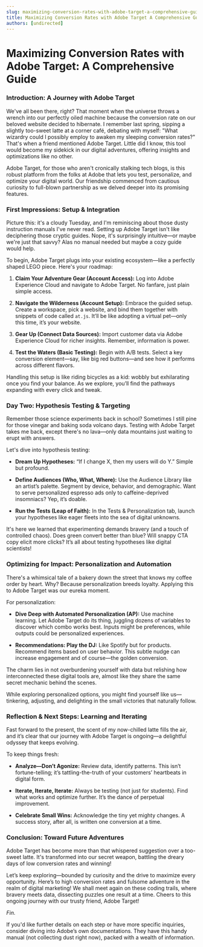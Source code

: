 ```yaml
---
slug: maximizing-conversion-rates-with-adobe-target-a-comprehensive-guide
title: Maximizing Conversion Rates with Adobe Target A Comprehensive Guide
authors: [undirected]
---
```



# Maximizing Conversion Rates with Adobe Target: A Comprehensive Guide

### Introduction: A Journey with Adobe Target

We've all been there, right? That moment when the universe throws a wrench into our perfectly oiled machine because the conversion rate on our beloved website decided to hibernate. I remember last spring, sipping a slightly too-sweet latte at a corner café, debating with myself: "What wizardry could I possibly employ to awaken my sleeping conversion rates?" That's when a friend mentioned Adobe Target. Little did I know, this tool would become my sidekick in our digital adventures, offering insights and optimizations like no other.

Adobe Target, for those who aren't cronically stalking tech blogs, is this robust platform from the folks at Adobe that lets you test, personalize, and optimize your digital world. Our friendship commenced from cautious curiosity to full-blown partnership as we delved deeper into its promising features.

### First Impressions: Setup & Integration

Picture this: it's a cloudy Tuesday, and I'm reminiscing about those dusty instruction manuals I've never read. Setting up Adobe Target isn't like deciphering those cryptic guides. Nope, it's surprisingly intuitive—or maybe we're just that savvy? Alas no manual needed but maybe a cozy guide would help. 

To begin, Adobe Target plugs into your existing ecosystem—like a perfectly shaped LEGO piece. Here's your roadmap:

1. **Claim Your Adventure Gear (Account Access):** Log into Adobe Experience Cloud and navigate to Adobe Target. No fanfare, just plain simple access.

2. **Navigate the Wilderness (Account Setup):** Embrace the guided setup. Create a workspace, pick a website, and bind them together with snippets of code called `at.js`. It’ll be like adopting a virtual pet—only this time, it’s your website.

3. **Gear Up (Connect Data Sources):** Import customer data via Adobe Experience Cloud for richer insights. Remember, information is power.

4. **Test the Waters (Basic Testing):** Begin with A/B tests. Select a key conversion element—say, like big red buttons—and see how it performs across different flavors. 

Handling this setup is like riding bicycles as a kid: wobbly but exhilarating once you find your balance. As we explore, you’ll find the pathways expanding with every click and tweak.

### Day Two: Hypothesis Testing & Targeting

Remember those science experiments back in school? Sometimes I still pine for those vinegar and baking soda volcano days. Testing with Adobe Target takes me back, except there's no lava—only data mountains just waiting to erupt with answers.

Let's dive into hypothesis testing:

- **Dream Up Hypotheses:** “If I change X, then my users will do Y.” Simple but profound.

- **Define Audiences (Who, What, Where):** Use the Audience Library like an artist’s palette. Segment by device, behavior, and demographic. Want to serve personalized espresso ads only to caffeine-deprived insomniacs? Yep, it’s doable.

- **Run the Tests (Leap of Faith):** In the Tests & Personalization tab, launch your hypotheses like eager fleets into the sea of digital unknowns.

It's here we learned that experimenting demands bravery (and a touch of controlled chaos). Does green convert better than blue? Will snappy CTA copy elicit more clicks? It’s all about testing hypotheses like digital scientists!

### Optimizing for Impact: Personalization and Automation

There's a whimsical tale of a bakery down the street that knows my coffee order by heart. Why? Because personalization breeds loyalty. Applying this to Adobe Target was our eureka moment.

For personalization:

- **Dive Deep with Automated Personalization (AP):** Use machine learning. Let Adobe Target do its thing, juggling dozens of variables to discover which combo works best. Inputs might be preferences, while outputs could be personalized experiences.

- **Recommendations: Play the DJ:** Like Spotify but for products. Recommend items based on user behavior. This subtle nudge can increase engagement and of course—the golden conversion.

The charm lies in not overburdening yourself with data but relishing how interconnected these digital tools are, almost like they share the same secret mechanic behind the scenes.

While exploring personalized options, you might find yourself like us—tinkering, adjusting, and delighting in the small victories that naturally follow. 

### Reflection & Next Steps: Learning and Iterating

Fast forward to the present, the scent of my now-chilled latte fills the air, and it’s clear that our journey with Adobe Target is ongoing—a delightful odyssey that keeps evolving.

To keep things fresh:

- **Analyze—Don’t Agonize:** Review data, identify patterns. This isn’t fortune-telling; it’s tattling-the-truth of your customers’ heartbeats in digital form.

- **Iterate, Iterate, Iterate:** Always be testing (not just for students). Find what works and optimize further. It’s the dance of perpetual improvement.

- **Celebrate Small Wins:** Acknowledge the tiny yet mighty changes. A success story, after all, is written one conversion at a time.

### Conclusion: Toward Future Adventures

Adobe Target has become more than that whispered suggestion over a too-sweet latte. It's transformed into our secret weapon, battling the dreary days of low conversion rates and winning!

Let’s keep exploring—bounded by curiosity and the drive to maximize every opportunity. Here’s to high conversion rates and fulsome adventure in the realm of digital marketing! We shall meet again on these coding trails, where bravery meets data, dissecting puzzles one result at a time. Cheers to this ongoing journey with our trusty friend, Adobe Target! 

*Fin.*

If you'd like further details on each step or have more specific inquiries, consider diving into Adobe’s own documentations. They have this handy manual (not collecting dust right now), packed with a wealth of information.